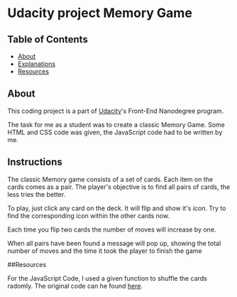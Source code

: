 # Udacity project Memory Game

## Table of Contents

* [About](#About)
* [Explanations](#Instructions)
* [Resources](#Resources)

## About

This coding project is a part of [Udacity](https://www.udacity.com/)'s Front-End Nanodegree program.

The task for me as a student was to create a classic Memory Game. Some HTML and CSS code was given, the JavaScript code had to be written by me.

## Instructions

The classic Memory game consists of a set of cards. Each item on the cards comes as a pair. The player's objective is to find all pairs of cards, the less tries the better.

To play, just click any card on the deck. It will flip and show it's icon. Try to find the corresponding icon within the other cards now.

Each time you flip two cards the number of moves will increase by one.

When all pairs have been found a message will pop up, showing the total number of moves and the time it took the player to finish the game

##Resources

For the JavaScript Code, I used a given function to shuffle the cards radomly. The original code can he found [here](http://stackoverflow.com/a/2450976).